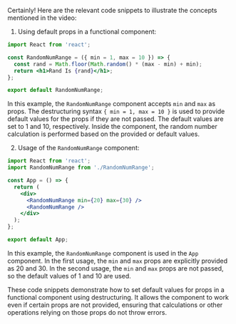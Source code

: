 Certainly! Here are the relevant code snippets to illustrate the concepts mentioned in the video:

1. Using default props in a functional component:
```jsx
import React from 'react';

const RandomNumRange = ({ min = 1, max = 10 }) => {
  const rand = Math.floor(Math.random() * (max - min) + min);
  return <h1>Rand Is {rand}</h1>;
};

export default RandomNumRange;
```
In this example, the `RandomNumRange` component accepts `min` and `max` as props. The destructuring syntax `{ min = 1, max = 10 }` is used to provide default values for the props if they are not passed. The default values are set to 1 and 10, respectively. Inside the component, the random number calculation is performed based on the provided or default values.

2. Usage of the `RandomNumRange` component:
```jsx
import React from 'react';
import RandomNumRange from './RandomNumRange';

const App = () => {
  return (
    <div>
      <RandomNumRange min={20} max={30} />
      <RandomNumRange />
    </div>
  );
};

export default App;
```
In this example, the `RandomNumRange` component is used in the `App` component. In the first usage, the `min` and `max` props are explicitly provided as 20 and 30. In the second usage, the `min` and `max` props are not passed, so the default values of 1 and 10 are used.

These code snippets demonstrate how to set default values for props in a functional component using destructuring. It allows the component to work even if certain props are not provided, ensuring that calculations or other operations relying on those props do not throw errors.